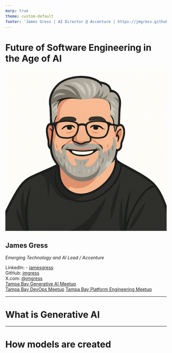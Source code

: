 ```yaml
---
marp: true
theme: custom-default
footer: 'James Gress | AI Director @ Accenture | https://jmgress.github.io/futureofswe/'
---
```

# Future of Software Engineering in the Age of AI

![bg right:40%](img/00-jamesgress.png)

## James Gress
_Emerging Technology and AI Lead / Accenture_


<i class="fa-brands fa-linkedin"></i> LinkedIn: - [jamesgress](https://linkedin.com/in/jamesgress/)  
<i class="fa-brands fa-github"></i> GitHub: [jmgress](https://github.com/jmgress)  
<i class="fa-brands fa-x-twitter"></i> X.com: [@jmgress](https://x.com/jmgress)  
<i class="fa-brands fa-meetup"></i> [Tampa Bay Generative AI Meetup](https://www.meetup.com/tampa-bay-generative-ai-meetup/)  
<i class="fa-brands fa-meetup"></i> [Tampa Bay DevOps Meetup](https://www.meetup.com/tampa-devops-meetup/)
<i class="fa-brands fa-meetup"></i> [Tampa Bay Platform Engineering Meetup](https://www.meetup.com/tampabayplatformengineering/)
<!-- 
Done 100's of Prototypes
Taken 10 applications to Production ranging from simple RAG to more complex Agentic systems
-->
---

# What is Generative AI

---

# How models are created